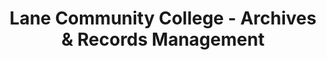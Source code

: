 ---
layout: repo
title: "Lane Community College - Archives & Records Management"
id: 25244
permalink: repos/25244/
---